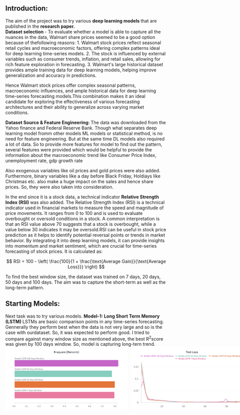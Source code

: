 <h2> Introduction: </h2>
The aim of the project was to try various <b> deep learning models </b> that are published in the <b> research paper. </b> <br/>
<b> Dataset selection </b>- To evaluate whether a model is able to capture all the nuances in the data, Walmart share prices seemed to be a good option because of thefollowing reasons:
1. Walmart stock prices reflect seasonal retail cycles and macroeconomic factors, offering complex patterns ideal for deep learning time-series models.
2. The stock is influenced by external variables such as consumer trends, inflation, and retail sales, allowing for rich feature exploration in forecasting.
3. Walmart's large historical dataset provides ample training data for deep learning models, helping improve generalization and accuracy in predictions. <br/>

Hence Walmart stock prices offer complex seasonal patterns, macroeconomic influences, and ample historical data for deep learning time-series forecasting models.This combination makes it an ideal candidate for exploring the effectiveness of various forecasting architectures and their ability to generalize across varying market conditions.

<b> Dataset Source & Feature Engineering: </b> The data was downloaded from the Yahoo finance and Federal Reserve Bank. Though what separates deep learning model fromm other models ML models or statistical method, is no need for feature engineering. But at the same time DL models also required a lot of data. 
So to provide more features for model to find out the pattern, several features were provided which would be helpful to provide the information about the macroeconomic trend like Consumer Price Index, unemployment rate, gdp growth rate    

Also exogenous variables like oil prices and gold prices were also added. Furthermore, binary variables like a day before Black Friday, Holdiays like Christmas etc. also make a huge impact on the sales and hence share prices. So, they were also taken into consideration.

In the end since it is a stock data, a technical indicator <b> Relative Strength Index (RSI) </b> was also added. The Relative Strength Index (RSI) is a technical indicator used in financial markets to measure the speed and magnitude of price movements. It ranges from 0 to 100 and is used to evaluate overbought or oversold conditions in a stock.
A common interpretation is that an RSI value above 70 suggests that a stock is overbought, while a value below 30 indicates it may be oversold.RSI can be useful in stock price prediction as it helps to identify potential reversal points or trends in market behavior. By integrating it into deep learning models, it can provide insights into momentum and market sentiment, which are crucial for time-series forecasting of stock prices.
It is calculated as:

$$
RSI = 100 - \left( \frac{100}{1 + \frac{\text{Average Gain}}{\text{Average Loss}}} \right)
$$

To find the best window size, the dataset was trained on 7 days, 20 days, 50 days and 100 days. The aim was to capture the short-term as well as the long-term pattern.   

<h2> Starting Models: </h2> Next task was to try various models.  
<b> Model-1: Long Short Term Memory (LSTM) </b> LSTMs are basic comparison points in any time-series forecasting. Gennerally they perform best when the data is not very large and so is the case with ourdataset. 
So, it was expected to perform good. I tried to compare against many window size as mentioned above, the best R<sup>2</sup>score was given by 100 days window. So, model is capturing long-tern trend. <br/>
<div style="display: flex;">
  <img src="scores_log/R-Square/R-Square (LSTM).png" alt="R2-Score LSTM Models" width="400" height="200" style="margin-right: 10px;">
  <img src="scores_log/Test Loss/Test Loss (LSTM).png" alt="Test Loss LSTM Models" width="400" height="200">
</div>

